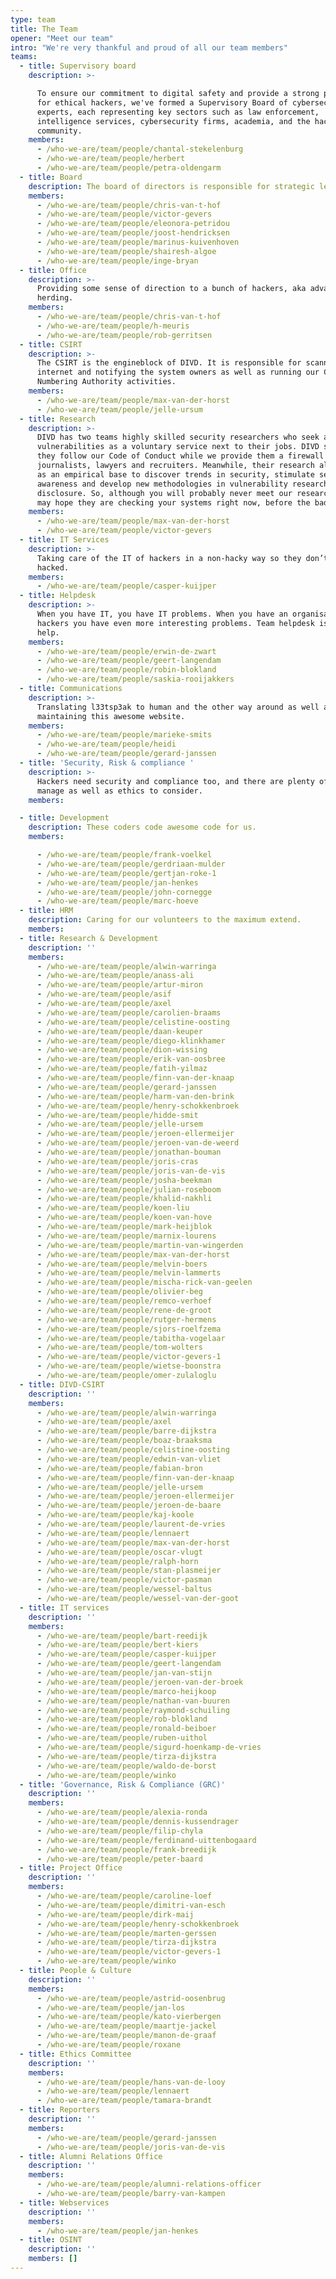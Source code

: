 ```yaml
---
type: team
title: The Team
opener: "Meet our team"
intro: "We're very thankful and proud of all our team members"
teams:
  - title: Supervisory board
    description: >-

      To ensure our commitment to digital safety and provide a strong platform
      for ethical hackers, we've formed a Supervisory Board of cybersecurity
      experts, each representing key sectors such as law enforcement,
      intelligence services, cybersecurity firms, academia, and the hacker
      community.
    members:
      - /who-we-are/team/people/chantal-stekelenburg
      - /who-we-are/team/people/herbert
      - /who-we-are/team/people/petra-oldengarm
  - title: Board
    description: The board of directors is responsible for strategic leadership of DIVD.
    members:
      - /who-we-are/team/people/chris-van-t-hof
      - /who-we-are/team/people/victor-gevers
      - /who-we-are/team/people/eleonora-petridou
      - /who-we-are/team/people/joost-hendricksen
      - /who-we-are/team/people/marinus-kuivenhoven
      - /who-we-are/team/people/shairesh-algoe
      - /who-we-are/team/people/inge-bryan
  - title: Office
    description: >-
      Providing some sense of direction to a bunch of hackers, aka advanced cat
      herding.
    members:
      - /who-we-are/team/people/chris-van-t-hof
      - /who-we-are/team/people/h-meuris
      - /who-we-are/team/people/rob-gerritsen
  - title: CSIRT
    description: >-
      The CSIRT is the engineblock of DIVD. It is responsible for scanning the
      internet and notifying the system owners as well as running our CVE
      Numbering Authority activities.
    members:
      - /who-we-are/team/people/max-van-der-horst
      - /who-we-are/team/people/jelle-ursum
  - title: Research
    description: >-
      DIVD has two teams highly skilled security researchers who seek and report
      vulnerabilities as a voluntary service next to their jobs. DIVD sees to it
      they follow our Code of Conduct while we provide them a firewall for
      journalists, lawyers and recruiters. Meanwhile, their research also serves
      as an empirical base to discover trends in security, stimulate security
      awareness and develop new methodologies in vulnerability research and
      disclosure. So, although you will probably never meet our researchers, you
      may hope they are checking your systems right now, before the bad guys do…
    members:
      - /who-we-are/team/people/max-van-der-horst
      - /who-we-are/team/people/victor-gevers
  - title: IT Services
    description: >-
      Taking care of the IT of hackers in a non-hacky way so they don’t get
      hacked.
    members:
      - /who-we-are/team/people/casper-kuijper
  - title: Helpdesk
    description: >-
      When you have IT, you have IT problems. When you have an organisation of
      hackers you have even more interesting problems. Team helpdesk is here to
      help.
    members:
      - /who-we-are/team/people/erwin-de-zwart
      - /who-we-are/team/people/geert-langendam
      - /who-we-are/team/people/robin-blokland
      - /who-we-are/team/people/saskia-rooijakkers
  - title: Communications
    description: >-
      Translating l33tsp3ak to human and the other way around as well as
      maintaining this awesome website.
    members:
      - /who-we-are/team/people/marieke-smits
      - /who-we-are/team/people/heidi
      - /who-we-are/team/people/gerard-janssen
  - title: 'Security, Risk & compliance '
    description: >-
      Hackers need security and compliance too, and there are plenty of risks to
      manage as well as ethics to consider.
    members:

  - title: Development
    description: These coders code awesome code for us.
    members:

      - /who-we-are/team/people/frank-voelkel
      - /who-we-are/team/people/gerdriaan-mulder
      - /who-we-are/team/people/gertjan-roke-1
      - /who-we-are/team/people/jan-henkes
      - /who-we-are/team/people/john-cornegge
      - /who-we-are/team/people/marc-hoeve
  - title: HRM
    description: Caring for our volunteers to the maximum extend.
    members:
  - title: Research & Development
    description: ''
    members:
      - /who-we-are/team/people/alwin-warringa
      - /who-we-are/team/people/anass-ali
      - /who-we-are/team/people/artur-miron
      - /who-we-are/team/people/asif
      - /who-we-are/team/people/axel
      - /who-we-are/team/people/carolien-braams
      - /who-we-are/team/people/celistine-oosting
      - /who-we-are/team/people/daan-keuper
      - /who-we-are/team/people/diego-klinkhamer
      - /who-we-are/team/people/dion-wissing
      - /who-we-are/team/people/erik-van-oosbree
      - /who-we-are/team/people/fatih-yilmaz
      - /who-we-are/team/people/finn-van-der-knaap
      - /who-we-are/team/people/gerard-janssen
      - /who-we-are/team/people/harm-van-den-brink
      - /who-we-are/team/people/henry-schokkenbroek
      - /who-we-are/team/people/hidde-smit
      - /who-we-are/team/people/jelle-ursem
      - /who-we-are/team/people/jeroen-ellermeijer
      - /who-we-are/team/people/jeroen-van-de-weerd
      - /who-we-are/team/people/jonathan-bouman
      - /who-we-are/team/people/joris-cras
      - /who-we-are/team/people/joris-van-de-vis
      - /who-we-are/team/people/josha-beekman
      - /who-we-are/team/people/julian-roseboom
      - /who-we-are/team/people/khalid-nakhli
      - /who-we-are/team/people/koen-liu
      - /who-we-are/team/people/koen-van-hove
      - /who-we-are/team/people/mark-heijblok
      - /who-we-are/team/people/marnix-lourens
      - /who-we-are/team/people/martin-van-wingerden
      - /who-we-are/team/people/max-van-der-horst
      - /who-we-are/team/people/melvin-boers
      - /who-we-are/team/people/melvin-lammerts
      - /who-we-are/team/people/mischa-rick-van-geelen
      - /who-we-are/team/people/olivier-beg
      - /who-we-are/team/people/remco-verhoef
      - /who-we-are/team/people/rene-de-groot
      - /who-we-are/team/people/rutger-hermens
      - /who-we-are/team/people/sjors-roelfzema
      - /who-we-are/team/people/tabitha-vogelaar
      - /who-we-are/team/people/tom-wolters
      - /who-we-are/team/people/victor-gevers-1
      - /who-we-are/team/people/wietse-boonstra
      - /who-we-are/team/people/omer-zulaloglu
  - title: DIVD-CSIRT
    description: ''
    members:
      - /who-we-are/team/people/alwin-warringa
      - /who-we-are/team/people/axel
      - /who-we-are/team/people/barre-dijkstra
      - /who-we-are/team/people/boaz-braaksma
      - /who-we-are/team/people/celistine-oosting
      - /who-we-are/team/people/edwin-van-vliet
      - /who-we-are/team/people/fabian-bron
      - /who-we-are/team/people/finn-van-der-knaap
      - /who-we-are/team/people/jelle-ursem
      - /who-we-are/team/people/jeroen-ellermeijer
      - /who-we-are/team/people/jeroen-de-baare
      - /who-we-are/team/people/kaj-koole
      - /who-we-are/team/people/laurent-de-vries
      - /who-we-are/team/people/lennaert
      - /who-we-are/team/people/max-van-der-horst
      - /who-we-are/team/people/oscar-vlugt
      - /who-we-are/team/people/ralph-horn
      - /who-we-are/team/people/stan-plasmeijer
      - /who-we-are/team/people/victor-pasman
      - /who-we-are/team/people/wessel-baltus
      - /who-we-are/team/people/wessel-van-der-goot
  - title: IT services
    description: ''
    members:
      - /who-we-are/team/people/bart-reedijk
      - /who-we-are/team/people/bert-kiers
      - /who-we-are/team/people/casper-kuijper
      - /who-we-are/team/people/geert-langendam
      - /who-we-are/team/people/jan-van-stijn
      - /who-we-are/team/people/jeroen-van-der-broek
      - /who-we-are/team/people/marco-heijkoop
      - /who-we-are/team/people/nathan-van-buuren
      - /who-we-are/team/people/raymond-schuiling
      - /who-we-are/team/people/rob-blokland
      - /who-we-are/team/people/ronald-beiboer
      - /who-we-are/team/people/ruben-uithol
      - /who-we-are/team/people/sigurd-hoenkamp-de-vries
      - /who-we-are/team/people/tirza-dijkstra
      - /who-we-are/team/people/waldo-de-borst
      - /who-we-are/team/people/winko
  - title: 'Governance, Risk & Compliance (GRC)'
    description: ''
    members:
      - /who-we-are/team/people/alexia-ronda
      - /who-we-are/team/people/dennis-kussendrager
      - /who-we-are/team/people/filip-chyla
      - /who-we-are/team/people/ferdinand-uittenbogaard
      - /who-we-are/team/people/frank-breedijk
      - /who-we-are/team/people/peter-baard
  - title: Project Office
    description: ''
    members:
      - /who-we-are/team/people/caroline-loef
      - /who-we-are/team/people/dimitri-van-esch
      - /who-we-are/team/people/dirk-maij
      - /who-we-are/team/people/henry-schokkenbroek
      - /who-we-are/team/people/marten-gerssen
      - /who-we-are/team/people/tirza-dijkstra
      - /who-we-are/team/people/victor-gevers-1
      - /who-we-are/team/people/winko
  - title: People & Culture
    description: ''
    members:
      - /who-we-are/team/people/astrid-oosenbrug
      - /who-we-are/team/people/jan-los
      - /who-we-are/team/people/kato-vierbergen
      - /who-we-are/team/people/maartje-jackel
      - /who-we-are/team/people/manon-de-graaf
      - /who-we-are/team/people/roxane
  - title: Ethics Committee
    description: ''
    members:
      - /who-we-are/team/people/hans-van-de-looy
      - /who-we-are/team/people/lennaert
      - /who-we-are/team/people/tamara-brandt
  - title: Reporters
    description: ''
    members:
      - /who-we-are/team/people/gerard-janssen
      - /who-we-are/team/people/joris-van-de-vis
  - title: Alumni Relations Office
    description: ''
    members:
      - /who-we-are/team/people/alumni-relations-officer
      - /who-we-are/team/people/barry-van-kampen
  - title: Webservices
    description: ''
    members:
      - /who-we-are/team/people/jan-henkes
  - title: OSINT
    description: ''
    members: []
---
```


